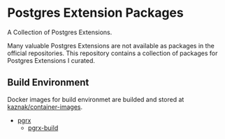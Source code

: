 # Postgres Extension Packages

A Collection of Postgres Extensions.

Many valuable Postgres Extensions are not available as packages in the official repositories.
This repository contains a collection of packages for Postgres Extensions I curated.

## Build Environment

Docker images for build environmet are builded and stored at [kaznak/container-images](https://github.com/kaznak/container-images).

- [pgrx](https://github.com/pgcentralfoundation/pgrx)
    - [pgrx-build](https://github.com/kaznak/container-images/pkgs/container/pgrx-build)
